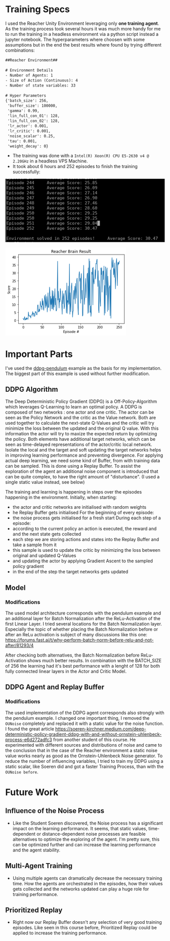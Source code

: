 # Training Specs

I used the Reacher Unity Environment leveraging only **one training agent**. As the training process took several hours it was much more handy for me to run the training in a headless environment via a python script instead a jupyter notebook.
The hyperparameters where choosen with some assumptions but in the end the best results where found by trying different combinations:

```
##Reacher Environment##

# Environment Details
- Number of Agents: 1
- Size of Action (Continuous): 4 
- Number of state variables: 33

# Hyper Parameters
{'batch_size': 256,
 'buffer_size': 100000,
 'gamma': 0.99,
 'lin_full_con_01': 128,
 'lin_full_con_02': 128,
 'lr_actor': 0.001,
 'lr_critic': 0.001,
 'noise_scalar': 0.25,
 'tau': 0.001,
 'weight_decay': 0}
```

  * The training was done with a `Intel(R) Xeon(R) CPU E5-2630 v4 @ 2.20GHz` in a headless VPS Machine.
  * It took about 6 hours and 252 episodes to finish the training successfully:
  
![](images/screenshot_finished_training.png)

![](images/reacher_training_diagram.png)

# Important Parts

I've used the [ddpg-pendulum](https://github.com/udacity/deep-reinforcement-learning/tree/master/ddpg-pendulum) example as the basis for my implementation. The biggest part of this example is used without further modification.

## DDPG Algorithm

The Deep Deterministic Policy Gradient (DDPG) is a Off-Policy-Algorithm which leverages Q-Learning to learn an optimal policy. A DDPG is composed of two networks : one actor and one critic. The actor can be seen as the Policy Network and the critic as the Value network. Both are used together to calculate the next-state Q-Values and the critic will try minimize the loss between the updated and the original Q value. With this information the actor will try to maxize the expected return by optimizing the policy.
Both elements have additional target networks, which can be seen as time-delayed representations of the actor/critic local network. Isolate the local and the target and soft updating the target networks helps in improving learning performance and preventing divergence.
For applying actual deep learning, we need some kind of Buffer, from with training data can be sampled. This is done using a Replay Buffer.
To assist the exploration of the agent an additional noise component is introduced that can be quite complex, to have the right amount of "disturbance". (I used a single static value instead, see below)

The training and learning is happening in steps over the episodes happening in the environment.
Initially, when starting:
  * the actor and critic networks are initialised with random weights
  *  he Replay Buffer gets initialised
For the beginning of every episode:
  * the noise process gets initialised for a fresh start
During each step of a episode:
  * according to the current policy an action is executed, the reward and and the next state gets collected
  * each step we are storing actions and states into the Replay Buffer and take a sample from it
  * this sample is used to update the critic by minimizing the loss between original and updated Q-Values
  * and updating the actor by applying Gradient Ascent to the sampled policy gradient
  * in the end of the step the target networks gets updated


## Model

### Modifications

The used model architecture corresponds with the pendulum example and an additional layer for Batch Normalization after the ReLu-Activation of the first Linear Layer. I tried several locations for the Batch Normalization layer. Especially the topic of whether placing the Batch Normalization before or after an ReLu activation is subject of many discussions like this one: https://forums.fast.ai/t/why-perform-batch-norm-before-relu-and-not-after/81293/4

After checking both alternatives, the Batch Normalization before ReLu-Activation shows much better results.
In combination with the BATCH_SIZE of 256 the learning had it's best performance with a lenght of 128 for both fully connected linear layers in the Actor and Critic Model.


## DDPG Agent and Replay Buffer

### Modifications

The used implementation of the DDPG agent corresponds also strongly with the pendulum example. I changed one important thing, I removed the `OUNoise` completely and replaced it with a static value for the noise function. I found the great article https://soeren-kirchner.medium.com/deep-deterministic-policy-gradient-ddpg-with-and-without-ornstein-uhlenbeck-process-e6d272adfc3 from another student of this course. He experimented with different sources and distributions of noise and came to the conclusion that in the case of the Reacher environment a static noise value works nearly as good as the Ornstein-Uhlenbeck Noise generator.
To reduce the number of influencing variables, I tried to train my DDPG using a static scalar, like Soeren did and got a faster Training Process, than with the `OUNoise before`.

# Future Work

## Influence of the Noise Process

  * Like the Student Soeren discovered, the Noise process has a significant impact on the learning performance. It seems, that static values, time-dependent or distance-dependent noise processes are feasible alternatives to optimize the exploring of the agent. I'm pretty sure, this can be optimized further and can increase the learning performance and the agent stability.
  
## Multi-Agent Training

 * Using multiple agents can dramatically decrease the necessary training time. How the agents are orchestrated in the episodes, how their values gets collected and the networks updated can play a huge role for training performance.
 
## Prioritized Replay

  * Right now our Replay Buffer doesn't any selection of very good training episodes. Like seen in this course before, Prioritized Replay could be applied to increase the training performance.

